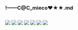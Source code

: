 ### !——C@C_mieco❤★★.md
![]()

![](https://pbs.twimg.com/media/CpaJuQtUIAAbneY?format=jpg&name=4096x4096)
![](https://pbs.twimg.com/media/CpaJvysUsAERezK?format=jpg&name=4096x4096)
![](https://pbs.twimg.com/media/CpaJww0UIAAqLvu?format=jpg&name=4096x4096)
![](https://pbs.twimg.com/media/EDT6HQ-UcAADWuf?format=jpg&name=4096x4096)
![](https://pbs.twimg.com/media/EDT6HQ9UwAA-nyM?format=jpg&name=4096x4096)
![](https://pbs.twimg.com/media/EBDtcxLU4AI_tDh?format=jpg&name=4096x4096)
![](https://pbs.twimg.com/media/EA0IXIUXkAAoXbD?format=jpg&name=4096x4096)
